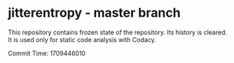 # jitterentropy - master branch

This repository contains frozen state of the repository.
Its history is cleared. It is used only for static code
analysis with Codacy.

Commit Time: 1709446010